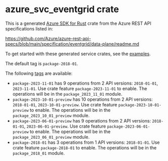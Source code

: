 # azure_svc_eventgrid crate

This is a generated [Azure SDK for Rust](https://github.com/Azure/azure-sdk-for-rust) crate from the Azure REST API specifications listed in:

https://github.com/Azure/azure-rest-api-specs/blob/main/specification/eventgrid/data-plane/readme.md

To get started with these generated service crates, see the [examples](https://github.com/Azure/azure-sdk-for-rust/blob/main/services/README.md#examples).

The default tag is `package-2018-01`.

The following [tags](https://github.com/Azure/azure-sdk-for-rust/blob/main/services/tags.md) are available:

- `package-2023-11-01` has 9 operations from 2 API versions: `2018-01-01`, `2023-11-01`. Use crate feature `package-2023-11-01` to enable. The operations will be in the `package_2023_11_01` module.
- `package-2023-10-01-preview` has 10 operations from 2 API versions: `2018-01-01`, `2023-10-01-preview`. Use crate feature `package-2023-10-01-preview` to enable. The operations will be in the `package_2023_10_01_preview` module.
- `package-2023-06-01-preview` has 9 operations from 2 API versions: `2018-01-01`, `2023-06-01-preview`. Use crate feature `package-2023-06-01-preview` to enable. The operations will be in the `package_2023_06_01_preview` module.
- `package-2018-01` has 3 operations from 1 API versions: `2018-01-01`. Use crate feature `package-2018-01` to enable. The operations will be in the `package_2018_01` module.